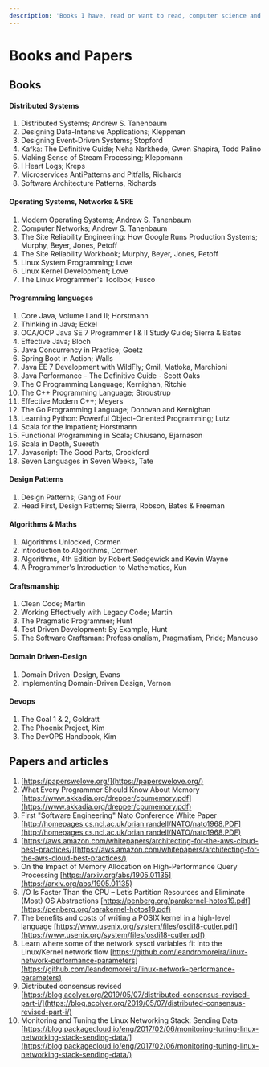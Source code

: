 ```yaml
---
description: 'Books I have, read or want to read, computer science and stuff.'
---
```


# Books and Papers

## Books

#### Distributed Systems

1. Distributed Systems; Andrew S. Tanenbaum
2. Designing Data-Intensive Applications; Kleppman
3. Designing Event-Driven Systems; Stopford
4. Kafka: The Definitive Guide; Neha Narkhede, Gwen Shapira, Todd Palino
5. Making Sense of Stream Processing; Kleppmann
6. I Heart Logs; Kreps
7. Microservices AntiPatterns and Pitfalls, Richards
8. Software Architecture Patterns, Richards

#### Operating Systems, Networks & SRE

1. Modern Operating Systems; Andrew S. Tanenbaum
2. Computer Networks; Andrew S. Tanenbaum
3. The Site Reliability Engineering: How Google Runs Production Systems; Murphy, Beyer, Jones, Petoff
4. The Site Reliability Workbook; Murphy, Beyer, Jones, Petoff
5. Linux System Programming; Love
6. Linux Kernel Development; Love
7. The Linux Programmer's Toolbox; Fusco

#### Programming languages

1. Core Java, Volume I and II; Horstmann
2. Thinking in Java; Eckel
3. OCA/OCP Java SE 7 Programmer I & II Study Guide; Sierra & Bates
4. Effective Java; Bloch
5. Java Concurrency in Practice; Goetz
6. Spring Boot in Action; Walls
7. Java EE 7 Development with WildFly; Ćmil, Matłoka, Marchioni
8. Java Performance - The Definitive Guide - Scott Oaks
9. The C Programming Language; Kernighan, Ritchie
10. The C++ Programming Language; Stroustrup
11. Effective Modern C++; Meyers
12. The Go Programming Language; Donovan and Kernighan
13. Learning Python: Powerful Object-Oriented Programming; Lutz
14. Scala for the Impatient; Horstmann
15. Functional Programming in Scala; Chiusano, Bjarnason
16. Scala in Depth, Suereth
17. Javascript: The Good Parts, Crockford
18. Seven Languages in Seven Weeks, Tate

#### Design Patterns

1. Design Patterns; Gang of Four
2. Head First, Design Patterns; Sierra, Robson, Bates & Freeman

#### Algorithms & Maths

1. Algorithms Unlocked, Cormen
2. Introduction to Algorithms, Cormen
3. Algorithms, 4th Edition by Robert Sedgewick and Kevin Wayne
4. A Programmer's Introduction to Mathematics, Kun

#### Craftsmanship

1. Clean Code; Martin
2. Working Effectively with Legacy Code; Martin
3. The Pragmatic Programmer; Hunt
4. Test Driven Development: By Example, Hunt
5. The Software Craftsman: Professionalism, Pragmatism, Pride; Mancuso

#### Domain Driven-Design

1. Domain Driven-Design, Evans
2. Implementing Domain-Driven Design, Vernon

#### Devops

1. The Goal 1 & 2, Goldratt
2. The Phoenix Project, Kim
3. The DevOPS Handbook, Kim



## Papers and articles

1. [https://paperswelove.org/](https://paperswelove.org/)
2. What Every Programmer Should Know About Memory [https://www.akkadia.org/drepper/cpumemory.pdf](https://www.akkadia.org/drepper/cpumemory.pdf)
3. First "Software Engineering" Nato Conference White Paper [http://homepages.cs.ncl.ac.uk/brian.randell/NATO/nato1968.PDF](http://homepages.cs.ncl.ac.uk/brian.randell/NATO/nato1968.PDF)
4. [https://aws.amazon.com/whitepapers/architecting-for-the-aws-cloud-best-practices/](https://aws.amazon.com/whitepapers/architecting-for-the-aws-cloud-best-practices/) 
5. On the Impact of Memory Allocation on High-Performance Query Processing [https://arxiv.org/abs/1905.01135](https://arxiv.org/abs/1905.01135)
6. I/O Is Faster Than the CPU – Let’s Partition Resources and Eliminate \(Most\) OS Abstractions [https://penberg.org/parakernel-hotos19.pdf](https://penberg.org/parakernel-hotos19.pdf)
7. The benefits and costs of writing a POSIX kernel in a high-level language [https://www.usenix.org/system/files/osdi18-cutler.pdf](https://www.usenix.org/system/files/osdi18-cutler.pdf)
8. Learn where some of the network sysctl variables fit into the Linux/Kernel network flow [https://github.com/leandromoreira/linux-network-performance-parameters](https://github.com/leandromoreira/linux-network-performance-parameters)
9. Distributed consensus revised [https://blog.acolyer.org/2019/05/07/distributed-consensus-revised-part-i/](https://blog.acolyer.org/2019/05/07/distributed-consensus-revised-part-i/)
10. Monitoring and Tuning the Linux Networking Stack: Sending Data [https://blog.packagecloud.io/eng/2017/02/06/monitoring-tuning-linux-networking-stack-sending-data/](https://blog.packagecloud.io/eng/2017/02/06/monitoring-tuning-linux-networking-stack-sending-data/)

